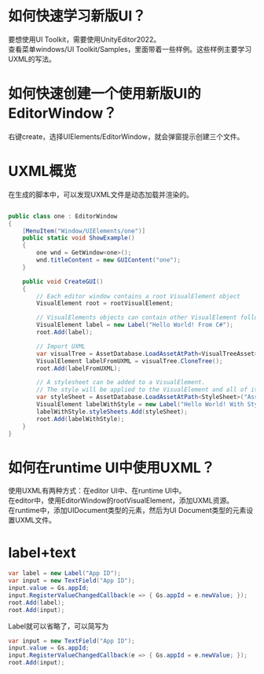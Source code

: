 # 如何快速学习新版UI？
要想使用UI Toolkit，需要使用UnityEditor2022。  
查看菜单windows/UI Toolkit/Samples，里面带着一些样例。这些样例主要学习UXML的写法。


# 如何快速创建一个使用新版UI的EditorWindow？
右键create，选择UIElements/EditorWindow，就会弹窗提示创建三个文件。

# UXML概览
在生成的脚本中，可以发现UXML文件是动态加载并渲染的。  
```c#

public class one : EditorWindow
{
    [MenuItem("Window/UIElements/one")]
    public static void ShowExample()
    {
        one wnd = GetWindow<one>();
        wnd.titleContent = new GUIContent("one");
    }

    public void CreateGUI()
    {
        // Each editor window contains a root VisualElement object
        VisualElement root = rootVisualElement;

        // VisualElements objects can contain other VisualElement following a tree hierarchy.
        VisualElement label = new Label("Hello World! From C#");
        root.Add(label);

        // Import UXML
        var visualTree = AssetDatabase.LoadAssetAtPath<VisualTreeAsset>("Assets/Scenes/新版UI/Editor/one.uxml");
        VisualElement labelFromUXML = visualTree.CloneTree();
        root.Add(labelFromUXML);

        // A stylesheet can be added to a VisualElement.
        // The style will be applied to the VisualElement and all of its children.
        var styleSheet = AssetDatabase.LoadAssetAtPath<StyleSheet>("Assets/Scenes/新版UI/Editor/one.uss");
        VisualElement labelWithStyle = new Label("Hello World! With Style");
        labelWithStyle.styleSheets.Add(styleSheet);
        root.Add(labelWithStyle);
    }
}
```

# 如何在runtime UI中使用UXML？
使用UXML有两种方式：在editor UI中、在runtime UI中。  
在editor中，使用EditorWindow的rootVisualElement，添加UXML资源。  
在runtime中，添加UIDocument类型的元素，然后为UI Document类型的元素设置UXML文件。  

# label+text
```csharp
var label = new Label("App ID");
var input = new TextField("App ID");
input.value = Gs.appId;
input.RegisterValueChangedCallback(e => { Gs.appId = e.newValue; });
root.Add(label);
root.Add(input);
```
Label就可以省略了，可以简写为
```csharp
var input = new TextField("App ID");
input.value = Gs.appId;
input.RegisterValueChangedCallback(e => { Gs.appId = e.newValue; });
root.Add(input);
```
